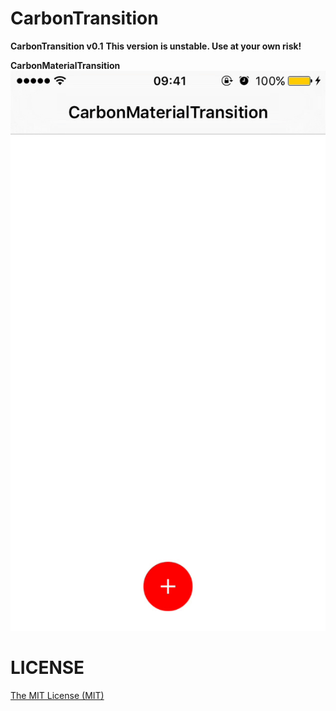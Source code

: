 # CarbonTransition

**CarbonTransition v0.1**
**This version is unstable. Use at your own risk!**

**CarbonMaterialTransition**
![alt tag](https://github.com/ermalkaleci/CarbonTransition/blob/master/Screenshots/CarbonMaterialTransition.gif)

# LICENSE
[The MIT License (MIT)](https://github.com/ermalkaleci/CarbonTransition/blob/master/LICENSE)
